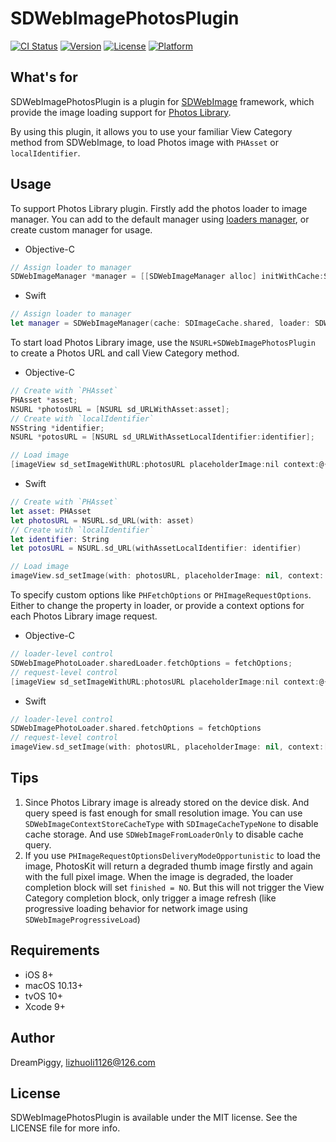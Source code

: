# SDWebImagePhotosPlugin

[![CI Status](https://img.shields.io/travis/SDWebImage/SDWebImagePhotosPlugin.svg?style=flat)](https://travis-ci.org/SDWebImage/SDWebImagePhotosPlugin)
[![Version](https://img.shields.io/cocoapods/v/SDWebImagePhotosPlugin.svg?style=flat)](https://cocoapods.org/pods/SDWebImagePhotosPlugin)
[![License](https://img.shields.io/cocoapods/l/SDWebImagePhotosPlugin.svg?style=flat)](https://cocoapods.org/pods/SDWebImagePhotosPlugin)
[![Platform](https://img.shields.io/cocoapods/p/SDWebImagePhotosPlugin.svg?style=flat)](https://cocoapods.org/pods/SDWebImagePhotosPlugin)

## What's for
SDWebImagePhotosPlugin is a plugin for [SDWebImage](https://github.com/rs/SDWebImage/) framework, which provide the image loading support for [Photos Library](https://developer.apple.com/documentation/photokit).

By using this plugin, it allows you to use your familiar View Category method from SDWebImage, to load Photos image with `PHAsset` or `localIdentifier`.

## Usage
To support Photos Library plugin. Firstly add the photos loader to image manager. You can add to the default manager using [loaders manager](https://github.com/rs/SDWebImage/wiki/Advanced-Usage#loaders-manager), or create custom manager for usage.

+ Objective-C

```objectivec
// Assign loader to manager
SDWebImageManager *manager = [[SDWebImageManager alloc] initWithCache:SDImageCache.sharedCache loader:SDWebImagePhotoLoader.sharedLoader];
```

+ Swift

```swift
// Assign loader to manager
let manager = SDWebImageManager(cache: SDImageCache.shared, loader: SDWebImagePhotoLoader.shared)
```

To start load Photos Library image, use the `NSURL+SDWebImagePhotosPlugin` to create a Photos URL and call View Category method.

+ Objective-C

```objectivec
// Create with `PHAsset`
PHAsset *asset;
NSURL *photosURL = [NSURL sd_URLWithAsset:asset];
// Create with `localIdentifier`
NSString *identifier;
NSURL *potosURL = [NSURL sd_URLWithAssetLocalIdentifier:identifier];

// Load image
[imageView sd_setImageWithURL:photosURL placeholderImage:nil context:@{SDWebImageCustomManager: manager}];
```

+ Swift

```swift
// Create with `PHAsset`
let asset: PHAsset
let photosURL = NSURL.sd_URL(with: asset)
// Create with `localIdentifier`
let identifier: String
let potosURL = NSURL.sd_URL(withAssetLocalIdentifier: identifier)

// Load image
imageView.sd_setImage(with: photosURL, placeholderImage: nil, context: [.customManager: manager])
```

To specify custom options like `PHFetchOptions` or `PHImageRequestOptions`. Either to change the property in loader, or provide a context options for each Photos Library image request.

+ Objective-C

```objectivec
// loader-level control
SDWebImagePhotoLoader.sharedLoader.fetchOptions = fetchOptions;
// request-level control
[imageView sd_setImageWithURL:photosURL placeholderImage:nil context:@{SDWebImageContextPhotosImageRequestOptions: requestOptions, SDWebImageCustomManager: manager}];
```

+ Swift

```swift
// loader-level control
SDWebImagePhotoLoader.shared.fetchOptions = fetchOptions
// request-level control
imageView.sd_setImage(with: photosURL, placeholderImage: nil, context:[.requestOptions: requestOptions, .customManager: manager])
```

## Tips

1. Since Photos Library image is already stored on the device disk. And query speed is fast enough for small resolution image. You can use `SDWebImageContextStoreCacheType` with `SDImageCacheTypeNone` to disable cache storage. And use `SDWebImageFromLoaderOnly` to disable cache query.
2. If you use `PHImageRequestOptionsDeliveryModeOpportunistic` to load the image, PhotosKit will return a degraded thumb image firstly and again with the full pixel image. When the image is degraded, the loader completion block will set `finished = NO`. But this will not trigger the View Category completion block, only trigger a image refresh (like progressive loading behavior for network image using `SDWebImageProgressiveLoad`)

## Requirements

+ iOS 8+
+ macOS 10.13+
+ tvOS 10+
+ Xcode 9+

## Author

DreamPiggy, lizhuoli1126@126.com

## License

SDWebImagePhotosPlugin is available under the MIT license. See the LICENSE file for more info.


